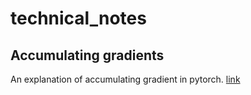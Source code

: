# technical_notes

## Accumulating gradients 
An explanation of accumulating gradient in pytorch. 
[link](https://discuss.pytorch.org/t/why-do-we-need-to-set-the-gradients-manually-to-zero-in-pytorch/4903/20)
